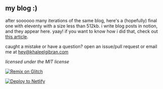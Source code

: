 ## my blog :)

after soooooo many iterations of the same blog, here's a (hopefully) final one with eleventy with a size less than 512kb.
i write blog posts in notion, and they appear here. yaay! if you want to know how i did that, check out [this article](https://benborgers.com/posts/notion-blog).

caught a mistake or have a question? open an issue/pull request or email me at hey@khaleelgibran.com

_licensed under the MIT license_ 

[![Remix on Glitch](https://cdn.glitch.com/2703baf2-b643-4da7-ab91-7ee2a2d00b5b%2Fremix-button.svg)](https://glitch.com/edit/#!/remix/khaleelgibran-blog)

[![Deploy to Netlify](https://www.netlify.com/img/deploy/button.svg)](https://app.netlify.com/start/deploy?repository=https://github.com/khalby786/blog)